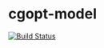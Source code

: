 # cgopt-model
[![Build Status](https://travis-ci.org/d53dave/cgopt-model.svg?branch=master)](https://travis-ci.org/d53dave/cgopt-model)
